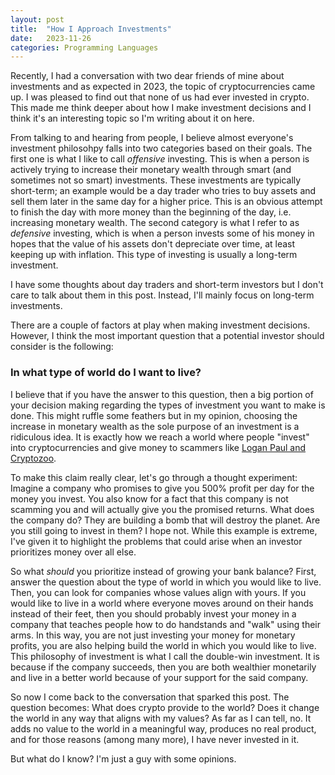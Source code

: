 ```yaml
---
layout: post
title:  "How I Approach Investments"
date:   2023-11-26
categories: Programming Languages
---
```


Recently, I had a conversation with two dear friends of mine about investments and as expected in 2023, the topic of cryptocurrencies came up. I was pleased to find out that none of us had ever invested in crypto. This made me think deeper about how I make investment decisions and I think it's an interesting topic so I'm writing about it on here.

From talking to and hearing from people, I believe almost everyone's investment philosohpy falls into two categories based on their goals. The first one is what I like to call *offensive* investing. This is when a person is actively trying to increase their monetary wealth through smart (and sometimes not so smart) investments. These investments are typically short-term; an example would be a day trader who tries to buy assets and sell them later in the same day for a higher price. This is an obvious attempt to finish the day with more money than the beginning of the day, i.e. increasing monetary wealth. The second category is what I refer to as *defensive* investing, which is when a person invests some of his money in hopes that the value of his assets don't depreciate over time, at least keeping up with inflation. This type of investing is usually a long-term investment.

I have some thoughts about day traders and short-term investors but I don't care to talk about them in this post. Instead, I'll mainly focus on long-term investments.

There are a couple of factors at play when making investment decisions. However, I think the most important question that a potential investor should consider is the following:

### In what type of world do I want to live?

I believe that if you have the answer to this question, then a big portion of your decision making regarding the types of investment you want to make is done. This might ruffle some feathers but in my opinion, choosing the increase in monetary wealth as the sole purpose of an investment is a ridiculous idea. It is exactly how we reach a world where people "invest" into cryptocurrencies and give money to scammers like [Logan Paul and Cryptozoo](https://www.youtube.com/watch?v=386p68_lDHA).

To make this claim really clear, let's go through a thought experiment: Imagine a company who promises to give you 500% profit per day for the money you invest. You also know for a fact that this company is not scamming you and will actually give you the promised returns. What does the company do? They are building a bomb that will destroy the planet. Are you still going to invest in them? I hope not. While this example is extreme, I've given it to highlight the problems that could arise when an investor prioritizes money over all else.

So what *should* you prioritize instead of growing your bank balance? First, answer the question about the type of world in which you would like to live. Then, you can look for companies whose values align with yours. If you would like to live in a world where everyone moves around on their hands instead of their feet, then you should probably invest your money in a company that teaches people how to do handstands and "walk" using their arms. In this way, you are not just investing your money for monetary profits, you are also helping build the world in which you would like to live. This philosophy of investment is what I call the double-win investment. It is because if the company succeeds, then you are both wealthier monetarily and live in a better world because of your support for the said company.

So now I come back to the conversation that sparked this post. The question becomes: What does crypto provide to the world? Does it change the world in any way that aligns with my values? As far as I can tell, no. It adds no value to the world in a meaningful way, produces no real product, and for those reasons (among many more), I have never invested in it.

But what do I know? I'm just a guy with some opinions.